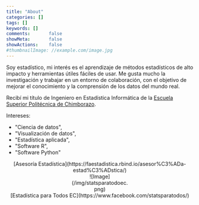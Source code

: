 ```yaml
---
title: "About"
categories: []
tags: []
keywords: []
comments:       false
showMeta:       false
showActions:    false
#thumbnailImage: //example.com/image.jpg
---
```


Soy estadístico, mi interés es el aprendizaje de métodos estadísticos de alto impacto y herramientas útiles fáciles de usar. Me gusta mucho la investigación y trabajar en un entorno de colaboración, con el objetivo de mejorar el conocimiento y la comprensión de los datos del mundo real.

Recibí mi título de Ingeniero en Estadística Informática de la [Escuela Superior Politécnica de Chimborazo](https://www.espoch.edu.ec/).

Intereses:

* "Ciencia de datos",
* "Visualización de datos",
* "Estadística aplicada",
* "Software R",
* "Software Python"

<center>
[Asesoría Estadística](https://faestadistica.rbind.io/asesor%C3%ADa-estad%C3%ADstica/)
<div style="width:30%">
![Image](/img/statsparatodoec.png)
</div>
 [Estadística para Todos EC](https://www.facebook.com/statsparatodos/)
</center>
